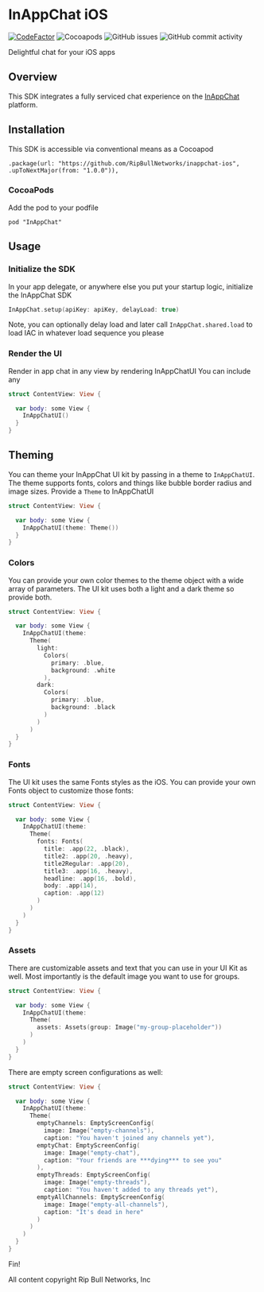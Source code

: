 # InAppChat iOS

[![CodeFactor](https://www.codefactor.io/repository/github/ripbullnetworks/inappchat-ios/badge)](https://www.codefactor.io/repository/github/ripbullnetworks/inappchat-ios) ![Cocoapods](https://img.shields.io/cocoapods/v/InAppChat?style=flat-square) ![GitHub issues](https://img.shields.io/github/issues/RipBullNetworks/inappchat-ios) ![GitHub commit activity](https://img.shields.io/github/commit-activity/y/ripbullnetworks/inappchat-ios)

Delightful chat for your iOS apps

## Overview

This SDK integrates a fully serviced chat experience on the [InAppChat](https://inappchat.io) platform.

## Installation

This SDK is accessible via conventional means as a Cocoapod

`.package(url: "https://github.com/RipBullNetworks/inappchat-ios", .upToNextMajor(from: "1.0.0")),`

### CocoaPods

Add the pod to your podfile

`pod "InAppChat"`

## Usage

### Initialize the SDK

In your app delegate, or anywhere else you put your startup logic, initialize the InAppChat SDK

```swift
InAppChat.setup(apiKey: apiKey, delayLoad: true)
```

Note, you can optionally delay load and later call `InAppChat.shared.load` to load IAC in whatever load sequence you please

### Render the UI

Render in app chat in any view by rendering InAppChatUI You can include any

```swift
struct ContentView: View {

  var body: some View {
    InAppChatUI()
  }
}
```

## Theming

You can theme your InAppChat UI kit by passing in a theme to `InAppChatUI`. The theme supports fonts, colors and things like bubble border radius and image sizes. Provide a `Theme` to InAppChatUI

```swift
struct ContentView: View {

  var body: some View {
    InAppChatUI(theme: Theme())
  }
}
```

### Colors

You can provide your own color themes to the theme object with a wide array of parameters. The UI kit uses both a light and a dark theme so provide both.

```swift
struct ContentView: View {

  var body: some View {
    InAppChatUI(theme:
      Theme(
        light:
          Colors(
            primary: .blue,
            background: .white
          ),
        dark:
          Colors(
            primary: .blue,
            background: .black
          )
        )
      )
  }
}
```

### Fonts

The UI kit uses the same Fonts styles as the iOS. You can provide your own Fonts object to customize those fonts:

```swift
struct ContentView: View {

  var body: some View {
    InAppChatUI(theme:
      Theme(
        fonts: Fonts(
          title: .app(22, .black),
          title2: .app(20, .heavy),
          title2Regular: .app(20),
          title3: .app(16, .heavy),
          headline: .app(16, .bold),
          body: .app(14),
          caption: .app(12)
        )
      )
    )
  }
}
```

### Assets

There are customizable assets and text that you can use in your UI Kit as well. Most importantly is the default image you want to use for groups.

```swift
struct ContentView: View {

  var body: some View {
    InAppChatUI(theme:
      Theme(
        assets: Assets(group: Image("my-group-placeholder"))
      )
    )
  }
}
```

There are empty screen configurations as well:

```swift
struct ContentView: View {

  var body: some View {
    InAppChatUI(theme:
      Theme(
        emptyChannels: EmptyScreenConfig(
          image: Image("empty-channels"),
          caption: "You haven't joined any channels yet"),
        emptyChat: EmptyScreenConfig(
          image: Image("empty-chat"),
          caption: "Your friends are ***dying*** to see you"
        ),
        emptyThreads: EmptyScreenConfig(
          image: Image("empty-threads"),
          caption: "You haven't added to any threads yet"),
        emptyAllChannels: EmptyScreenConfig(
          image: Image("empty-all-channels"),
          caption: "It's dead in here"
        )
      )
    )
  }
}
```

Fin!

All content copyright Rip Bull Networks, Inc
